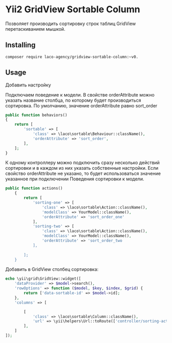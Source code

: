 # Yii2 GridView Sortable Column

Позволяет производить сортировку строк таблиц GridView перетаскиванием мышкой.

## Installing

```
composer require laco-agency/gridview-sortable-column:~v0.
```

## Usage
Добавить настройку

Подключаем поведение к модели. В свойстве orderAttribute можно указать название столбца, по которому будет производиться сортировка.
По умолчанию, значение orderAttribute равно sort_order

```php
public function behaviors()
{
    return [
        'sortable' => [
            'class' => \laco\sortable\Behaviour::className(),
            'orderAttribute' => 'sort_order',
        ],
    ];
}
```

К одному контроллеру можно подключить сразу несколько действий сортировки и в каждом из них указать собственные настройки.
Если свойство orderAttribute не указано, то будет использоваться значение указанное при подключении Поведения сортировки к модели.

```php
public function actions()
    {
        return [
            'sorting-one' => [
                'class' => \laco\sortable\Action::className(),
                'modelClass' => YourModel::className(),
                'orderAttribute' => 'sort_order_one'
            ],
            'sorting-two' => [
                'class' => \laco\sortable\Action::className(),
                'modelClass' => YourModel::className(),
                'orderAttribute' => 'sort_order_two
            ],   
                     
        ];
    }
```

Добавить в GridView столбец сортировка:

```php
echo \yii\grid\GridView::widget([
    'dataProvider' => $model->search(),
    'rowOptions' => function ($model, $key, $index, $grid) {
        return ['data-sortable-id' => $model->id];
    },
    'columns' => [

        [
            'class' => \laco\sortable\Column::className(),
            'url' => \yii\helpers\Url::toRoute(['controller/sorting-action'])
        ],
    ]
]);
```
